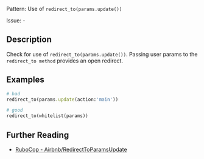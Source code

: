 Pattern: Use of `redirect_to(params.update())`

Issue: -

## Description

Check for use of `redirect_to(params.update())`. Passing user params to the `redirect_to method` provides an open redirect.

## Examples

```ruby
# bad
redirect_to(params.update(action:'main'))

# good
redirect_to(whitelist(params))
```

## Further Reading

* [RuboCop - Airbnb/RedirectToParamsUpdate](https://gitlab.com/gitlab-org/rubocop-gitlab-security/-/blob/master/lib/rubocop/cop/gitlab-security/redirect_to_params_update.rb)
